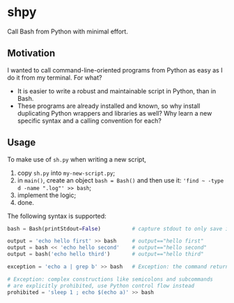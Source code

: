 # shpy

Call Bash from Python with minimal effort.

## Motivation

I wanted to call command-line-oriented programs from Python as easy as I do it from my terminal. For what?

- It is easier to write a robust and maintainable script in Python, than in Bash.
- These programs are already installed and known, so why install duplicating Python wrappers and libraries as well? Why learn a new specific syntax and a calling convention for each?

## Usage

To make use of `sh.py` when writing a new script,

1. copy `sh.py` into `my-new-script.py`;
2. in `main()`, create an object `bash = Bash()` and then use it: `'find ~ -type d -name ".log"' >> bash`;
3. implement the logic;
4. done.

The following syntax is supported:

```python
bash = Bash(printStdout=False)          # capture stdout to only save it into variables

output = 'echo hello first' >> bash     # output=="hello first"
output = bash << 'echo hello second'    # output=="hello second"
output = bash('echo hello third')       # output=="hello third"

exception = 'echo a | grep b' >> bash   # Exception: the command returns non-zero

# Exception: complex constructions like semicolons and subcommands
# are explicitly prohibited, use Python control flow instead
prohibited = 'sleep 1 ; echo $(echo a)' >> bash
```